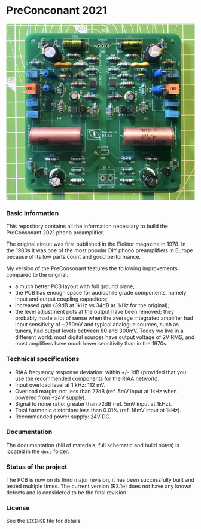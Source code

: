 # PreConconant 2021

![Assembled PreConsonant PCB](hero.jpg)

### Basic information

This repository contains all the information necessary to build the PreConsonant 2021 phono preamplifier.

The original circuit was first published in the Elektor magazine in 1978. In the 1980s it was one of the most popular DIY phono preamplifiers in Europe because of its low parts count and good performance.

My version of the PreConsonant features the following improvements compared to the original:

 - a much better PCB layout with full ground plane;
 - the PCB has enough space for audiophile grade components, namely input and output coupling capacitors;
 - increased gain (39dB at 1kHz vs 34dB at 1kHz for the original);
 - the level adjustment pots at the output have been removed; they probably made a lot of sense when the average integrated amplifier had input sensitivity of ~250mV and typical analogue sources, such as tuners, had output levels between 80 and 300mV. Today we live in a different world: most digital sources have output voltage of 2V RMS, and most amplifiers have much lower sensitivity than in the 1970s.
 
### Technical specifications

 - RIAA frequency response deviation: within +/- 1dB (provided that you use the recommended components for the RIAA network).
 - Input overload level at 1 kHz: 112 mV.
 - Overload margin: not less than 27dB (ref. 5mV input at 1kHz when powered from +24V supply).
 - Signal to noise ratio: greater than 72dB (ref. 5mV input at 1kHz).
 - Total harmonic distortion: less than 0.01% (ref. 16mV input at 1kHz).
 - Recommended power supply: 24V DC.

### Documentation

The documentation (bill of materials, full schematic and build notes) is located in the `docs` folder.

### Status of the project

The PCB is now on its third major revision, it has been successfully built and tested multiple times. The current version (R3.1e) does not have any known defects and is considered to be the final revision.

### License

See the `LICENSE` file for details.

